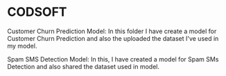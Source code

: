 # CODSOFT

Customer Churn Prediction  Model: In this folder I have create a model for Customer Churn Prediction and also the uploaded the dataset I've used in my model.

Spam SMS Detection Model: In this, I have created a model for Spam SMs Detection and also shared the dataset used in model.
